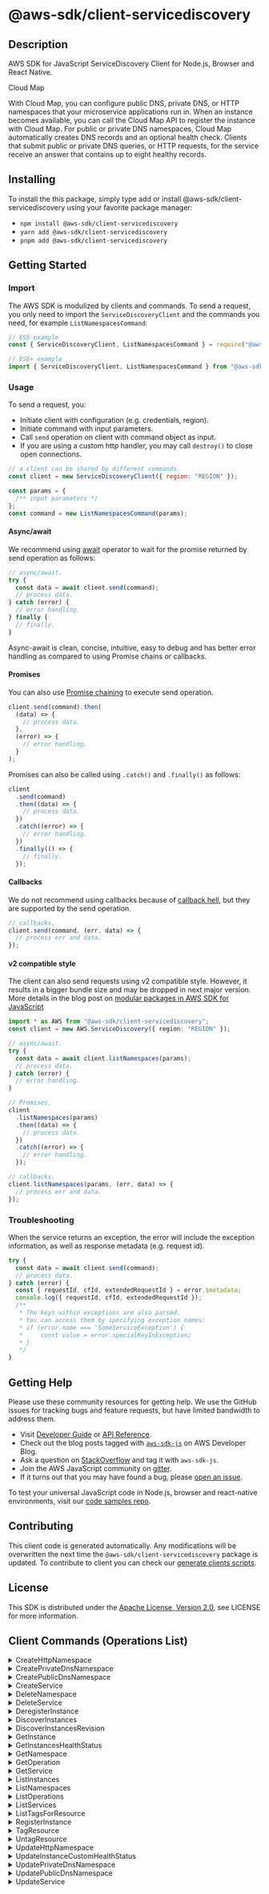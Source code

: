 <!-- generated file, do not edit directly -->

# @aws-sdk/client-servicediscovery

## Description

AWS SDK for JavaScript ServiceDiscovery Client for Node.js, Browser and React Native.

<fullname>Cloud Map</fullname>

<p>With Cloud Map, you can configure public DNS, private DNS, or HTTP namespaces that your
microservice applications run in. When an instance becomes available, you can call the Cloud Map
API to register the instance with Cloud Map. For public or private DNS namespaces, Cloud Map
automatically creates DNS records and an optional health check. Clients that submit public or
private DNS queries, or HTTP requests, for the service receive an answer that contains up to
eight healthy records. </p>

## Installing

To install the this package, simply type add or install @aws-sdk/client-servicediscovery
using your favorite package manager:

- `npm install @aws-sdk/client-servicediscovery`
- `yarn add @aws-sdk/client-servicediscovery`
- `pnpm add @aws-sdk/client-servicediscovery`

## Getting Started

### Import

The AWS SDK is modulized by clients and commands.
To send a request, you only need to import the `ServiceDiscoveryClient` and
the commands you need, for example `ListNamespacesCommand`:

```js
// ES5 example
const { ServiceDiscoveryClient, ListNamespacesCommand } = require("@aws-sdk/client-servicediscovery");
```

```ts
// ES6+ example
import { ServiceDiscoveryClient, ListNamespacesCommand } from "@aws-sdk/client-servicediscovery";
```

### Usage

To send a request, you:

- Initiate client with configuration (e.g. credentials, region).
- Initiate command with input parameters.
- Call `send` operation on client with command object as input.
- If you are using a custom http handler, you may call `destroy()` to close open connections.

```js
// a client can be shared by different commands.
const client = new ServiceDiscoveryClient({ region: "REGION" });

const params = {
  /** input parameters */
};
const command = new ListNamespacesCommand(params);
```

#### Async/await

We recommend using [await](https://developer.mozilla.org/en-US/docs/Web/JavaScript/Reference/Operators/await)
operator to wait for the promise returned by send operation as follows:

```js
// async/await.
try {
  const data = await client.send(command);
  // process data.
} catch (error) {
  // error handling.
} finally {
  // finally.
}
```

Async-await is clean, concise, intuitive, easy to debug and has better error handling
as compared to using Promise chains or callbacks.

#### Promises

You can also use [Promise chaining](https://developer.mozilla.org/en-US/docs/Web/JavaScript/Guide/Using_promises#chaining)
to execute send operation.

```js
client.send(command).then(
  (data) => {
    // process data.
  },
  (error) => {
    // error handling.
  }
);
```

Promises can also be called using `.catch()` and `.finally()` as follows:

```js
client
  .send(command)
  .then((data) => {
    // process data.
  })
  .catch((error) => {
    // error handling.
  })
  .finally(() => {
    // finally.
  });
```

#### Callbacks

We do not recommend using callbacks because of [callback hell](http://callbackhell.com/),
but they are supported by the send operation.

```js
// callbacks.
client.send(command, (err, data) => {
  // process err and data.
});
```

#### v2 compatible style

The client can also send requests using v2 compatible style.
However, it results in a bigger bundle size and may be dropped in next major version. More details in the blog post
on [modular packages in AWS SDK for JavaScript](https://aws.amazon.com/blogs/developer/modular-packages-in-aws-sdk-for-javascript/)

```ts
import * as AWS from "@aws-sdk/client-servicediscovery";
const client = new AWS.ServiceDiscovery({ region: "REGION" });

// async/await.
try {
  const data = await client.listNamespaces(params);
  // process data.
} catch (error) {
  // error handling.
}

// Promises.
client
  .listNamespaces(params)
  .then((data) => {
    // process data.
  })
  .catch((error) => {
    // error handling.
  });

// callbacks.
client.listNamespaces(params, (err, data) => {
  // process err and data.
});
```

### Troubleshooting

When the service returns an exception, the error will include the exception information,
as well as response metadata (e.g. request id).

```js
try {
  const data = await client.send(command);
  // process data.
} catch (error) {
  const { requestId, cfId, extendedRequestId } = error.$metadata;
  console.log({ requestId, cfId, extendedRequestId });
  /**
   * The keys within exceptions are also parsed.
   * You can access them by specifying exception names:
   * if (error.name === 'SomeServiceException') {
   *     const value = error.specialKeyInException;
   * }
   */
}
```

## Getting Help

Please use these community resources for getting help.
We use the GitHub issues for tracking bugs and feature requests, but have limited bandwidth to address them.

- Visit [Developer Guide](https://docs.aws.amazon.com/sdk-for-javascript/v3/developer-guide/welcome.html)
  or [API Reference](https://docs.aws.amazon.com/AWSJavaScriptSDK/v3/latest/index.html).
- Check out the blog posts tagged with [`aws-sdk-js`](https://aws.amazon.com/blogs/developer/tag/aws-sdk-js/)
  on AWS Developer Blog.
- Ask a question on [StackOverflow](https://stackoverflow.com/questions/tagged/aws-sdk-js) and tag it with `aws-sdk-js`.
- Join the AWS JavaScript community on [gitter](https://gitter.im/aws/aws-sdk-js-v3).
- If it turns out that you may have found a bug, please [open an issue](https://github.com/aws/aws-sdk-js-v3/issues/new/choose).

To test your universal JavaScript code in Node.js, browser and react-native environments,
visit our [code samples repo](https://github.com/aws-samples/aws-sdk-js-tests).

## Contributing

This client code is generated automatically. Any modifications will be overwritten the next time the `@aws-sdk/client-servicediscovery` package is updated.
To contribute to client you can check our [generate clients scripts](https://github.com/aws/aws-sdk-js-v3/tree/main/scripts/generate-clients).

## License

This SDK is distributed under the
[Apache License, Version 2.0](http://www.apache.org/licenses/LICENSE-2.0),
see LICENSE for more information.

## Client Commands (Operations List)

<details>
<summary>
CreateHttpNamespace
</summary>

[Command API Reference](https://docs.aws.amazon.com/AWSJavaScriptSDK/v3/latest/client/servicediscovery/command/CreateHttpNamespaceCommand/) / [Input](https://docs.aws.amazon.com/AWSJavaScriptSDK/v3/latest/Package/-aws-sdk-client-servicediscovery/Interface/CreateHttpNamespaceCommandInput/) / [Output](https://docs.aws.amazon.com/AWSJavaScriptSDK/v3/latest/Package/-aws-sdk-client-servicediscovery/Interface/CreateHttpNamespaceCommandOutput/)

</details>
<details>
<summary>
CreatePrivateDnsNamespace
</summary>

[Command API Reference](https://docs.aws.amazon.com/AWSJavaScriptSDK/v3/latest/client/servicediscovery/command/CreatePrivateDnsNamespaceCommand/) / [Input](https://docs.aws.amazon.com/AWSJavaScriptSDK/v3/latest/Package/-aws-sdk-client-servicediscovery/Interface/CreatePrivateDnsNamespaceCommandInput/) / [Output](https://docs.aws.amazon.com/AWSJavaScriptSDK/v3/latest/Package/-aws-sdk-client-servicediscovery/Interface/CreatePrivateDnsNamespaceCommandOutput/)

</details>
<details>
<summary>
CreatePublicDnsNamespace
</summary>

[Command API Reference](https://docs.aws.amazon.com/AWSJavaScriptSDK/v3/latest/client/servicediscovery/command/CreatePublicDnsNamespaceCommand/) / [Input](https://docs.aws.amazon.com/AWSJavaScriptSDK/v3/latest/Package/-aws-sdk-client-servicediscovery/Interface/CreatePublicDnsNamespaceCommandInput/) / [Output](https://docs.aws.amazon.com/AWSJavaScriptSDK/v3/latest/Package/-aws-sdk-client-servicediscovery/Interface/CreatePublicDnsNamespaceCommandOutput/)

</details>
<details>
<summary>
CreateService
</summary>

[Command API Reference](https://docs.aws.amazon.com/AWSJavaScriptSDK/v3/latest/client/servicediscovery/command/CreateServiceCommand/) / [Input](https://docs.aws.amazon.com/AWSJavaScriptSDK/v3/latest/Package/-aws-sdk-client-servicediscovery/Interface/CreateServiceCommandInput/) / [Output](https://docs.aws.amazon.com/AWSJavaScriptSDK/v3/latest/Package/-aws-sdk-client-servicediscovery/Interface/CreateServiceCommandOutput/)

</details>
<details>
<summary>
DeleteNamespace
</summary>

[Command API Reference](https://docs.aws.amazon.com/AWSJavaScriptSDK/v3/latest/client/servicediscovery/command/DeleteNamespaceCommand/) / [Input](https://docs.aws.amazon.com/AWSJavaScriptSDK/v3/latest/Package/-aws-sdk-client-servicediscovery/Interface/DeleteNamespaceCommandInput/) / [Output](https://docs.aws.amazon.com/AWSJavaScriptSDK/v3/latest/Package/-aws-sdk-client-servicediscovery/Interface/DeleteNamespaceCommandOutput/)

</details>
<details>
<summary>
DeleteService
</summary>

[Command API Reference](https://docs.aws.amazon.com/AWSJavaScriptSDK/v3/latest/client/servicediscovery/command/DeleteServiceCommand/) / [Input](https://docs.aws.amazon.com/AWSJavaScriptSDK/v3/latest/Package/-aws-sdk-client-servicediscovery/Interface/DeleteServiceCommandInput/) / [Output](https://docs.aws.amazon.com/AWSJavaScriptSDK/v3/latest/Package/-aws-sdk-client-servicediscovery/Interface/DeleteServiceCommandOutput/)

</details>
<details>
<summary>
DeregisterInstance
</summary>

[Command API Reference](https://docs.aws.amazon.com/AWSJavaScriptSDK/v3/latest/client/servicediscovery/command/DeregisterInstanceCommand/) / [Input](https://docs.aws.amazon.com/AWSJavaScriptSDK/v3/latest/Package/-aws-sdk-client-servicediscovery/Interface/DeregisterInstanceCommandInput/) / [Output](https://docs.aws.amazon.com/AWSJavaScriptSDK/v3/latest/Package/-aws-sdk-client-servicediscovery/Interface/DeregisterInstanceCommandOutput/)

</details>
<details>
<summary>
DiscoverInstances
</summary>

[Command API Reference](https://docs.aws.amazon.com/AWSJavaScriptSDK/v3/latest/client/servicediscovery/command/DiscoverInstancesCommand/) / [Input](https://docs.aws.amazon.com/AWSJavaScriptSDK/v3/latest/Package/-aws-sdk-client-servicediscovery/Interface/DiscoverInstancesCommandInput/) / [Output](https://docs.aws.amazon.com/AWSJavaScriptSDK/v3/latest/Package/-aws-sdk-client-servicediscovery/Interface/DiscoverInstancesCommandOutput/)

</details>
<details>
<summary>
DiscoverInstancesRevision
</summary>

[Command API Reference](https://docs.aws.amazon.com/AWSJavaScriptSDK/v3/latest/client/servicediscovery/command/DiscoverInstancesRevisionCommand/) / [Input](https://docs.aws.amazon.com/AWSJavaScriptSDK/v3/latest/Package/-aws-sdk-client-servicediscovery/Interface/DiscoverInstancesRevisionCommandInput/) / [Output](https://docs.aws.amazon.com/AWSJavaScriptSDK/v3/latest/Package/-aws-sdk-client-servicediscovery/Interface/DiscoverInstancesRevisionCommandOutput/)

</details>
<details>
<summary>
GetInstance
</summary>

[Command API Reference](https://docs.aws.amazon.com/AWSJavaScriptSDK/v3/latest/client/servicediscovery/command/GetInstanceCommand/) / [Input](https://docs.aws.amazon.com/AWSJavaScriptSDK/v3/latest/Package/-aws-sdk-client-servicediscovery/Interface/GetInstanceCommandInput/) / [Output](https://docs.aws.amazon.com/AWSJavaScriptSDK/v3/latest/Package/-aws-sdk-client-servicediscovery/Interface/GetInstanceCommandOutput/)

</details>
<details>
<summary>
GetInstancesHealthStatus
</summary>

[Command API Reference](https://docs.aws.amazon.com/AWSJavaScriptSDK/v3/latest/client/servicediscovery/command/GetInstancesHealthStatusCommand/) / [Input](https://docs.aws.amazon.com/AWSJavaScriptSDK/v3/latest/Package/-aws-sdk-client-servicediscovery/Interface/GetInstancesHealthStatusCommandInput/) / [Output](https://docs.aws.amazon.com/AWSJavaScriptSDK/v3/latest/Package/-aws-sdk-client-servicediscovery/Interface/GetInstancesHealthStatusCommandOutput/)

</details>
<details>
<summary>
GetNamespace
</summary>

[Command API Reference](https://docs.aws.amazon.com/AWSJavaScriptSDK/v3/latest/client/servicediscovery/command/GetNamespaceCommand/) / [Input](https://docs.aws.amazon.com/AWSJavaScriptSDK/v3/latest/Package/-aws-sdk-client-servicediscovery/Interface/GetNamespaceCommandInput/) / [Output](https://docs.aws.amazon.com/AWSJavaScriptSDK/v3/latest/Package/-aws-sdk-client-servicediscovery/Interface/GetNamespaceCommandOutput/)

</details>
<details>
<summary>
GetOperation
</summary>

[Command API Reference](https://docs.aws.amazon.com/AWSJavaScriptSDK/v3/latest/client/servicediscovery/command/GetOperationCommand/) / [Input](https://docs.aws.amazon.com/AWSJavaScriptSDK/v3/latest/Package/-aws-sdk-client-servicediscovery/Interface/GetOperationCommandInput/) / [Output](https://docs.aws.amazon.com/AWSJavaScriptSDK/v3/latest/Package/-aws-sdk-client-servicediscovery/Interface/GetOperationCommandOutput/)

</details>
<details>
<summary>
GetService
</summary>

[Command API Reference](https://docs.aws.amazon.com/AWSJavaScriptSDK/v3/latest/client/servicediscovery/command/GetServiceCommand/) / [Input](https://docs.aws.amazon.com/AWSJavaScriptSDK/v3/latest/Package/-aws-sdk-client-servicediscovery/Interface/GetServiceCommandInput/) / [Output](https://docs.aws.amazon.com/AWSJavaScriptSDK/v3/latest/Package/-aws-sdk-client-servicediscovery/Interface/GetServiceCommandOutput/)

</details>
<details>
<summary>
ListInstances
</summary>

[Command API Reference](https://docs.aws.amazon.com/AWSJavaScriptSDK/v3/latest/client/servicediscovery/command/ListInstancesCommand/) / [Input](https://docs.aws.amazon.com/AWSJavaScriptSDK/v3/latest/Package/-aws-sdk-client-servicediscovery/Interface/ListInstancesCommandInput/) / [Output](https://docs.aws.amazon.com/AWSJavaScriptSDK/v3/latest/Package/-aws-sdk-client-servicediscovery/Interface/ListInstancesCommandOutput/)

</details>
<details>
<summary>
ListNamespaces
</summary>

[Command API Reference](https://docs.aws.amazon.com/AWSJavaScriptSDK/v3/latest/client/servicediscovery/command/ListNamespacesCommand/) / [Input](https://docs.aws.amazon.com/AWSJavaScriptSDK/v3/latest/Package/-aws-sdk-client-servicediscovery/Interface/ListNamespacesCommandInput/) / [Output](https://docs.aws.amazon.com/AWSJavaScriptSDK/v3/latest/Package/-aws-sdk-client-servicediscovery/Interface/ListNamespacesCommandOutput/)

</details>
<details>
<summary>
ListOperations
</summary>

[Command API Reference](https://docs.aws.amazon.com/AWSJavaScriptSDK/v3/latest/client/servicediscovery/command/ListOperationsCommand/) / [Input](https://docs.aws.amazon.com/AWSJavaScriptSDK/v3/latest/Package/-aws-sdk-client-servicediscovery/Interface/ListOperationsCommandInput/) / [Output](https://docs.aws.amazon.com/AWSJavaScriptSDK/v3/latest/Package/-aws-sdk-client-servicediscovery/Interface/ListOperationsCommandOutput/)

</details>
<details>
<summary>
ListServices
</summary>

[Command API Reference](https://docs.aws.amazon.com/AWSJavaScriptSDK/v3/latest/client/servicediscovery/command/ListServicesCommand/) / [Input](https://docs.aws.amazon.com/AWSJavaScriptSDK/v3/latest/Package/-aws-sdk-client-servicediscovery/Interface/ListServicesCommandInput/) / [Output](https://docs.aws.amazon.com/AWSJavaScriptSDK/v3/latest/Package/-aws-sdk-client-servicediscovery/Interface/ListServicesCommandOutput/)

</details>
<details>
<summary>
ListTagsForResource
</summary>

[Command API Reference](https://docs.aws.amazon.com/AWSJavaScriptSDK/v3/latest/client/servicediscovery/command/ListTagsForResourceCommand/) / [Input](https://docs.aws.amazon.com/AWSJavaScriptSDK/v3/latest/Package/-aws-sdk-client-servicediscovery/Interface/ListTagsForResourceCommandInput/) / [Output](https://docs.aws.amazon.com/AWSJavaScriptSDK/v3/latest/Package/-aws-sdk-client-servicediscovery/Interface/ListTagsForResourceCommandOutput/)

</details>
<details>
<summary>
RegisterInstance
</summary>

[Command API Reference](https://docs.aws.amazon.com/AWSJavaScriptSDK/v3/latest/client/servicediscovery/command/RegisterInstanceCommand/) / [Input](https://docs.aws.amazon.com/AWSJavaScriptSDK/v3/latest/Package/-aws-sdk-client-servicediscovery/Interface/RegisterInstanceCommandInput/) / [Output](https://docs.aws.amazon.com/AWSJavaScriptSDK/v3/latest/Package/-aws-sdk-client-servicediscovery/Interface/RegisterInstanceCommandOutput/)

</details>
<details>
<summary>
TagResource
</summary>

[Command API Reference](https://docs.aws.amazon.com/AWSJavaScriptSDK/v3/latest/client/servicediscovery/command/TagResourceCommand/) / [Input](https://docs.aws.amazon.com/AWSJavaScriptSDK/v3/latest/Package/-aws-sdk-client-servicediscovery/Interface/TagResourceCommandInput/) / [Output](https://docs.aws.amazon.com/AWSJavaScriptSDK/v3/latest/Package/-aws-sdk-client-servicediscovery/Interface/TagResourceCommandOutput/)

</details>
<details>
<summary>
UntagResource
</summary>

[Command API Reference](https://docs.aws.amazon.com/AWSJavaScriptSDK/v3/latest/client/servicediscovery/command/UntagResourceCommand/) / [Input](https://docs.aws.amazon.com/AWSJavaScriptSDK/v3/latest/Package/-aws-sdk-client-servicediscovery/Interface/UntagResourceCommandInput/) / [Output](https://docs.aws.amazon.com/AWSJavaScriptSDK/v3/latest/Package/-aws-sdk-client-servicediscovery/Interface/UntagResourceCommandOutput/)

</details>
<details>
<summary>
UpdateHttpNamespace
</summary>

[Command API Reference](https://docs.aws.amazon.com/AWSJavaScriptSDK/v3/latest/client/servicediscovery/command/UpdateHttpNamespaceCommand/) / [Input](https://docs.aws.amazon.com/AWSJavaScriptSDK/v3/latest/Package/-aws-sdk-client-servicediscovery/Interface/UpdateHttpNamespaceCommandInput/) / [Output](https://docs.aws.amazon.com/AWSJavaScriptSDK/v3/latest/Package/-aws-sdk-client-servicediscovery/Interface/UpdateHttpNamespaceCommandOutput/)

</details>
<details>
<summary>
UpdateInstanceCustomHealthStatus
</summary>

[Command API Reference](https://docs.aws.amazon.com/AWSJavaScriptSDK/v3/latest/client/servicediscovery/command/UpdateInstanceCustomHealthStatusCommand/) / [Input](https://docs.aws.amazon.com/AWSJavaScriptSDK/v3/latest/Package/-aws-sdk-client-servicediscovery/Interface/UpdateInstanceCustomHealthStatusCommandInput/) / [Output](https://docs.aws.amazon.com/AWSJavaScriptSDK/v3/latest/Package/-aws-sdk-client-servicediscovery/Interface/UpdateInstanceCustomHealthStatusCommandOutput/)

</details>
<details>
<summary>
UpdatePrivateDnsNamespace
</summary>

[Command API Reference](https://docs.aws.amazon.com/AWSJavaScriptSDK/v3/latest/client/servicediscovery/command/UpdatePrivateDnsNamespaceCommand/) / [Input](https://docs.aws.amazon.com/AWSJavaScriptSDK/v3/latest/Package/-aws-sdk-client-servicediscovery/Interface/UpdatePrivateDnsNamespaceCommandInput/) / [Output](https://docs.aws.amazon.com/AWSJavaScriptSDK/v3/latest/Package/-aws-sdk-client-servicediscovery/Interface/UpdatePrivateDnsNamespaceCommandOutput/)

</details>
<details>
<summary>
UpdatePublicDnsNamespace
</summary>

[Command API Reference](https://docs.aws.amazon.com/AWSJavaScriptSDK/v3/latest/client/servicediscovery/command/UpdatePublicDnsNamespaceCommand/) / [Input](https://docs.aws.amazon.com/AWSJavaScriptSDK/v3/latest/Package/-aws-sdk-client-servicediscovery/Interface/UpdatePublicDnsNamespaceCommandInput/) / [Output](https://docs.aws.amazon.com/AWSJavaScriptSDK/v3/latest/Package/-aws-sdk-client-servicediscovery/Interface/UpdatePublicDnsNamespaceCommandOutput/)

</details>
<details>
<summary>
UpdateService
</summary>

[Command API Reference](https://docs.aws.amazon.com/AWSJavaScriptSDK/v3/latest/client/servicediscovery/command/UpdateServiceCommand/) / [Input](https://docs.aws.amazon.com/AWSJavaScriptSDK/v3/latest/Package/-aws-sdk-client-servicediscovery/Interface/UpdateServiceCommandInput/) / [Output](https://docs.aws.amazon.com/AWSJavaScriptSDK/v3/latest/Package/-aws-sdk-client-servicediscovery/Interface/UpdateServiceCommandOutput/)

</details>
